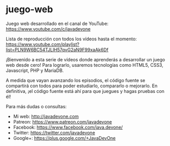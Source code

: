 # juego-web

Juego web desarrollado en el canal de YouTube: https://www.youtube.com/c/javadevone

Lista de reproducción con todos los vídeos hasta el momento: https://www.youtube.com/playlist?list=PLN9W6BC54TJLlH57qvG2aN9F99xaAk6Df

¡Bienvenido a esta serie de vídeos donde aprenderás a desarrollar un juego web desde cero! Para lograrlo, usaremos tecnologías como HTML5, CSS3, Javascript, PHP y MariaDB.

A medida que vayan avanzando los episodios, el código fuente se compartirá con todos para poder estudiarlo, compararlo o mejorarlo. En definitiva, ¡el código fuente está ahí para que juegues y hagas pruebas con él!

Para más dudas o consultas:
- Mi web: http://javadevone.com
- Patreon: https://www.patreon.com/javadevone
- Facebook: https://www.facebook.com/java.devone/
- Twitter: https://twitter.com/javadevone
- Google+: https://plus.google.com/+JavaDevOne
